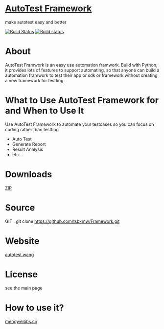 # [AutoTest Framework](http://autotest.wang)
make autotest easy and better

[![Build Status](https://travis-ci.org/tsbxmw/Framework.svg?branch=master)](https://travis-ci.org/tsbxmw/Framework)
[![Build status](https://ci.appveyor.com/api/projects/status/wt66q1ifhy7p9fq6?svg=true)](https://ci.appveyor.com/project/tsbxmw/framework)
# About

AutoTest Framwork is an easy use automation framwork. Build with Python, it provides lots of features to support 
automating, so that anyone can build a automation framwork to test their app or sdk or framework without creating 
a new framework for testting.

# What to Use AutoTest Framework for and When to Use It

Use AutoTest Framework to automate your testcases so you can focus on coding rather than testting

- Auto Test
- Generate Report
- Result Analysis
- etc...

# Downloads

[ZIP](https://codeload.github.com/tsbxmw/Framework/zip/master)

# Source

 GIT : git clone https://github.com/tsbxmw/Framework.git 

# Website

[autotest.wang](http://autotest.wang)

# License

see the main page

# How to use it?

[mengweibbs.cn](http://mengweibbs.cn)
